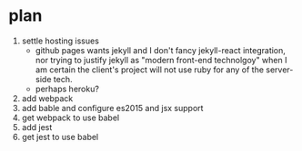 # plan

1. settle hosting issues
	- github pages wants jekyll and I don't fancy jekyll-react integration, nor trying to justify jekyll as "modern front-end technolgoy" when I am certain the client's project will not use ruby for any of the server-side tech.
	- perhaps heroku?
2. add webpack
3. add bable and configure es2015 and jsx support
4. get webpack to use babel
5. add jest
6. get jest to use babel